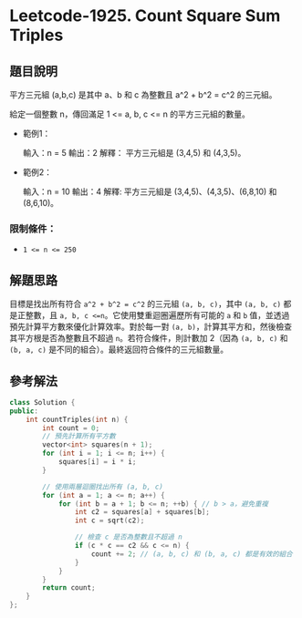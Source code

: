 
# Leetcode-1925. Count Square Sum Triples
## 題目說明
平方三元組 (a,b,c) 是其中 a、b 和 c 為整數且 a^2 + b^2 = c^2 的三元組。

給定一個整數 n，傳回滿足 1 <= a, b, c <= n 的平方三元組的數量。

- 範例1：

    輸入：n = 5
    輸出：2
    解釋： 平方三元組是 (3,4,5) 和 (4,3,5)。

- 範例2：

    輸入：n = 10
    輸出：4
    解釋: 平方三元組是 (3,4,5)、(4,3,5)、(6,8,10) 和 (8,6,10)。

### 限制條件：
- `1 <= n <= 250`

## 解題思路
目標是找出所有符合 `a^2 + b^2 = c^2` 的三元組 `(a, b, c)`，其中 `(a, b, c)` 都是正整數，且 `a, b, c <=n`。它使用雙重迴圈遍歷所有可能的 `a` 和 `b` 值，並透過預先計算平方數來優化計算效率。對於每一對 `(a, b)`，計算其平方和，然後檢查其平方根是否為整數且不超過 `n`。若符合條件，則計數加 2（因為 `(a, b, c)` 和 `(b, a, c)` 是不同的組合）。最終返回符合條件的三元組數量。

## 參考解法
```cpp title="C++" showLineNumbers
class Solution {
public:
    int countTriples(int n) {
        int count = 0;
        // 預先計算所有平方數
        vector<int> squares(n + 1);
        for (int i = 1; i <= n; i++) {
            squares[i] = i * i;
        }

        // 使用兩層迴圈找出所有 (a, b, c)
        for (int a = 1; a <= n; a++) {
            for (int b = a + 1; b <= n; ++b) { // b > a，避免重複
                int c2 = squares[a] + squares[b];
                int c = sqrt(c2);

                // 檢查 c 是否為整數且不超過 n
                if (c * c == c2 && c <= n) {
                    count += 2; // (a, b, c) 和 (b, a, c) 都是有效的組合
                }
            }
        }
        return count;
    }
};
```